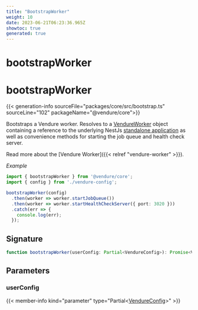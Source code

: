 ```yaml
---
title: "BootstrapWorker"
weight: 10
date: 2023-06-21T06:23:36.965Z
showtoc: true
generated: true
---
```

<!-- This file was generated from the Vendure source. Do not modify. Instead, re-run the "docs:build" script -->

# bootstrapWorker
<div class="symbol">


# bootstrapWorker

{{< generation-info sourceFile="packages/core/src/bootstrap.ts" sourceLine="102" packageName="@vendure/core">}}

Bootstraps a Vendure worker. Resolves to a <a href='/typescript-api/worker/vendure-worker#vendureworker'>VendureWorker</a> object containing a reference to the underlying
NestJs [standalone application](https://docs.nestjs.com/standalone-applications) as well as convenience
methods for starting the job queue and health check server.

Read more about the [Vendure Worker]({{< relref "vendure-worker" >}}).

*Example*

```TypeScript
import { bootstrapWorker } from '@vendure/core';
import { config } from './vendure-config';

bootstrapWorker(config)
  .then(worker => worker.startJobQueue())
  .then(worker => worker.startHealthCheckServer({ port: 3020 }))
  .catch(err => {
    console.log(err);
  });
```

## Signature

```TypeScript
function bootstrapWorker(userConfig: Partial<VendureConfig>): Promise<VendureWorker>
```
## Parameters

### userConfig

{{< member-info kind="parameter" type="Partial&#60;<a href='/typescript-api/configuration/vendure-config#vendureconfig'>VendureConfig</a>&#62;" >}}

</div>
